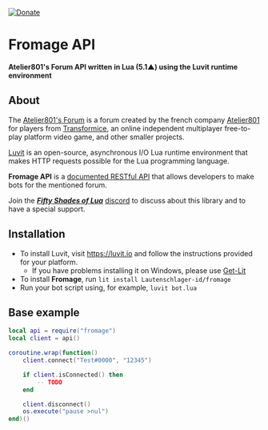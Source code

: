 [![Donate](https://img.shields.io/badge/Donate-PayPal-yellow.svg)](https://www.paypal.com/cgi-bin/webscr?cmd=_s-xclick&hosted_button_id=TSTEG3PXK4HJ4&source=url)

# Fromage API
**Atelier801's Forum API written in Lua (5.1▲) using the Luvit runtime environment**

## About

The [Atelier801's Forum](https://atelier801.com/forums) is a forum created by the french company [Atelier801](http://societe.atelier801.com/) for players from [Transformice](https://www.transformice.com/), an online independent multiplayer free-to-play platform video game, and other smaller projects.

[Luvit](https://luvit.io/) is an open-source, asynchronous I/O Lua runtime environment that makes HTTP requests possible for the Lua programming language.

**Fromage API** is a [documented RESTful API](docs) that allows developers to make bots for the mentioned forum.

Join the **_[Fifty Shades of Lua](https://discord.gg/quch83R)_** [discord](https://discordapp.com/) to discuss about this library and to have a special support.

## Installation

- To install Luvit, visit https://luvit.io and follow the instructions provided for your platform.
	- If you have problems installing it on Windows, please use [Get-Lit](https://github.com/SinisterRectus/get-lit)
- To install **Fromage**, run `lit install Lautenschlager-id/fromage`
- Run your bot script using, for example, `luvit bot.lua`

## Base example

```Lua
local api = require("fromage")
local client = api()

coroutine.wrap(function()
	client.connect("Test#0000", "12345")

	if client.isConnected() then
		-- TODO
	end

	client.disconnect()
	os.execute("pause >nul")
end)()
```